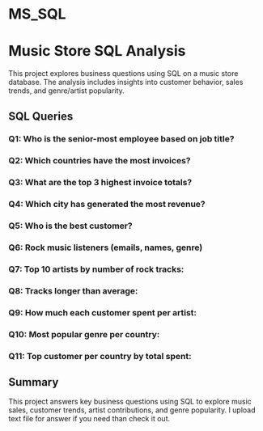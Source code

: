# MS_SQL
# Music Store SQL Analysis

This project explores business questions using SQL on a music store database. The analysis includes insights into customer behavior, sales trends, and genre/artist popularity.

## SQL Queries

### Q1: Who is the senior-most employee based on job title?
### Q2: Which countries have the most invoices?
### Q3: What are the top 3 highest invoice totals?
### Q4: Which city has generated the most revenue?
### Q5: Who is the best customer?
### Q6: Rock music listeners (emails, names, genre)
### Q7: Top 10 artists by number of rock tracks:
### Q8: Tracks longer than average:
### Q9: How much each customer spent per artist:
### Q10: Most popular genre per country:
### Q11: Top customer per country by total spent:

## Summary

This project answers key business questions using SQL to explore music sales, customer trends, artist contributions, and genre popularity.
I upload text file for answer if you need than check it out.
